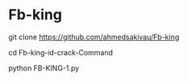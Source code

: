 # Fb-king 


git clone https://github.com/ahmedsakivau/Fb-king

cd Fb-king-id-crack-Command

python FB-KING-1.py
